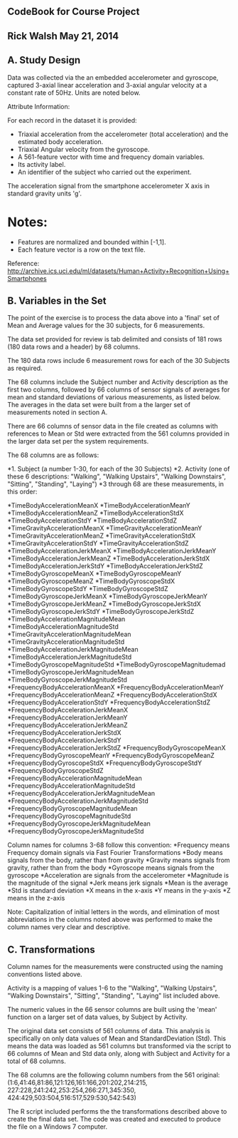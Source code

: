 
## CodeBook for Course Project
## Rick Walsh May 21, 2014

## A. Study Design

Data was collected via the an embedded accelerometer and gyroscope, captured 3-axial linear acceleration 
and 3-axial angular velocity at a constant rate of 50Hz.  Units are noted below.

Attribute Information:

For each record in the dataset it is provided: 
* Triaxial acceleration from the accelerometer (total acceleration) and the estimated body acceleration. 
* Triaxial Angular velocity from the gyroscope. 
* A 561-feature vector with time and frequency domain variables. 
* Its activity label. 
* An identifier of the subject who carried out the experiment.

The acceleration signal from the smartphone accelerometer X axis in standard gravity units 'g'. 

Notes: 
======
* Features are normalized and bounded within [-1,1].
* Each feature vector is a row on the text file.

Reference:
http://archive.ics.uci.edu/ml/datasets/Human+Activity+Recognition+Using+Smartphones

## B. Variables in the Set

The point of the exercise is to process the data above into a 'final' set of Mean and Average values
for the 30 subjects, for 6 measurements.

The data set provided for review is tab delimited and consists of 181 rows (180 data rows and a header) by 68 columns.

The 180 data rows include 6 measurement rows for each of the 30 Subjects as required.

The 68 columns include the Subject number and Activity description as the first two columns, followed 
by 66 columns of sensor signals of averages for mean and standard deviations of various measurements,
as listed below.  The averages in the data set were built from a the larger set of measurements
noted in section A.

There are 66 columns of sensor data in the file created as columns with references to Mean or Std 
were extracted from the 561 columns provided in the larger data set per the system requirements.

The 68 columns are as follows:

*1. Subject (a number 1-30, for each of the 30 Subjects)
*2. Activity (one of these 6 descriptions: "Walking", "Walking Upstairs", 
"Walking Downstairs", "Sitting", "Standing", "Laying")
*3 through 68 are these measurements, in this order: 

*TimeBodyAccelerationMeanX
*TimeBodyAccelerationMeanY
*TimeBodyAccelerationMeanZ
*TimeBodyAccelerationStdX
*TimeBodyAccelerationStdY
*TimeBodyAccelerationStdZ
*TimeGravityAccelerationMeanX
*TimeGravityAccelerationMeanY
*TimeGravityAccelerationMeanZ
*TimeGravityAccelerationStdX
*TimeGravityAccelerationStdY
*TimeGravityAccelerationStdZ
*TimeBodyAccelerationJerkMeanX
*TimeBodyAccelerationJerkMeanY
*TimeBodyAccelerationJerkMeanZ
*TimeBodyAccelerationJerkStdX
*TimeBodyAccelerationJerkStdY
*TimeBodyAccelerationJerkStdZ
*TimeBodyGyroscopeMeanX
*TimeBodyGyroscopeMeanY
*TimeBodyGyroscopeMeanZ
*TimeBodyGyroscopeStdX
*TimeBodyGyroscopeStdY
*TimeBodyGyroscopeStdZ
*TimeBodyGyroscopeJerkMeanX
*TimeBodyGyroscopeJerkMeanY
*TimeBodyGyroscopeJerkMeanZ
*TimeBodyGyroscopeJerkStdX
*TimeBodyGyroscopeJerkStdY
*TimeBodyGyroscopeJerkStdZ
*TimeBodyAccelerationMagnitudeMean
*TimeBodyAccelerationMagnitudeStd
*TimeGravityAccelerationMagnitudeMean
*TimeGravityAccelerationMagnitudeStd
*TimeBodyAccelerationJerkMagnitudeMean
*TimeBodyAccelerationJerkMagnitudeStd
*TimeBodyGyroscopeMagnitudeStd
*TimeBodyGyroscopeMagnitudemad
*TimeBodyGyroscopeJerkMagnitudeMean
*TimeBodyGyroscopeJerkMagnitudeStd
*FrequencyBodyAccelerationMeanX
*FrequencyBodyAccelerationMeanY
*FrequencyBodyAccelerationMeanZ
*FrequencyBodyAccelerationStdX
*FrequencyBodyAccelerationStdY
*FrequencyBodyAccelerationStdZ
*FrequencyBodyAccelerationJerkMeanX
*FrequencyBodyAccelerationJerkMeanY
*FrequencyBodyAccelerationJerkMeanZ
*FrequencyBodyAccelerationJerkStdX
*FrequencyBodyAccelerationJerkStdY
*FrequencyBodyAccelerationJerkStdZ
*FrequencyBodyGyroscopeMeanX
*FrequencyBodyGyroscopeMeanY
*FrequencyBodyGyroscopeMeanZ
*FrequencyBodyGyroscopeStdX
*FrequencyBodyGyroscopeStdY
*FrequencyBodyGyroscopeStdZ
*FrequencyBodyAccelerationMagnitudeMean
*FrequencyBodyAccelerationMagnitudeStd
*FrequencyBodyAccelerationJerkMagnitudeMean
*FrequencyBodyAccelerationJerkMagnitudeStd
*FrequencyBodyGyroscopeMagnitudeMean
*FrequencyBodyGyroscopeMagnitudeStd
*FrequencyBodyGyroscopeJerkMagnitudeMean
*FrequencyBodyGyroscopeJerkMagnitudeStd

Column names for columns 3-68 follow this convention:
*Frequency means Frequency domain signals via Fast Fourier Transformations
*Body means signals from the body, rather than from gravity
*Gravity means signals from gravity, rather than from the body
*Gyroscope means signals from the gyroscope
*Acceleration are signals from the accelerometer
*Magnitude is the magnitude of the signal
*Jerk means jerk signals
*Mean is the average
*Std is standard deviation
*X means in the x-axis
*Y means in the y-axis
*Z means in the z-axis

Note: Capitalization of initial letters in the words, and elimination of most abbreviations 
in the columns noted above was performed to make the column names very clear and descriptive.

## C. Transformations

Column names for the measurements were constructed using the naming conventions listed above.

Activity is a mapping of values 1-6 to the "Walking", "Walking Upstairs", "Walking Downstairs",
"Sitting", "Standing", "Laying" list included above.

The numeric values in the 66 sensor columns are built using the 'mean' function on a 
larger set of data values, by Subject by Activity.

The original data set consists of 561 columns of data.  This analysis is specifically on only data values
of Mean and StandardDeviation (Std).  This means the data was loaded as 561 columns but transformed via
the script to 66 columns of Mean and Std data only, along with Subject and Activity for a total of 
68 columns.

The 68 columns are the following column numbers from the 561 original:
(1:6,41:46,81:86,121:126,161:166,201:202,214:215,
227:228,241:242,253:254,266:271,345:350,
424:429,503:504,516:517,529:530,542:543)

The R script included performs the the transformations described above to create the final data set.
The code was created and executed to produce the file on a Windows 7 computer.


